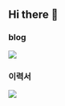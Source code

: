 ## Hi there 👋

### blog
<a href="https://velog.io/@gjrjr4545/posts" target="_blank"><img src="https://img.shields.io/badge/Velog-20C997?style=for-the-badge&logo=velog&logoColor=white"/></a>

### 이력서 
<a href="https://absorbing-hat-4be.notion.site/182f5ceac30980e1895df2a504239065?pvs=74" target="_blank"><img src="https://img.shields.io/badge/Notion-000000?style=for-the-badge&logo=notion&logoColor=white"/></a>

<!--
**bocopile/bocopile** is a ✨ _special_ ✨ repository because its `README.md` (this file) appears on your GitHub profile.

Here are some ideas to get you started:

- 🔭 I’m currently working on ...
- 🌱 I’m currently learning ...
- 👯 I’m looking to collaborate on ...
- 🤔 I’m looking for help with ...
- 💬 Ask me about ...
- 📫 How to reach me: ...
- 😄 Pronouns: ...
- ⚡ Fun fact: ...
-->
